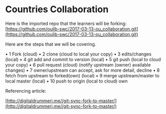 # Countries Collaboration
Here is the imported repo that the learners will be forking:
[https://github.com/oulib-swc/2017-03-13-ou_collaboration.git](https://github.com/oulib-swc/2017-03-13-ou_collaboration.git)

Here are the steps that we will be covering.

• 1 Fork (cloud)
• 2 clone (cloud to local your copy)
• 3 edits/changes (local)
• 4 git add and commit to version (local)
• 5 git push (local to cloud your copy)
• 6 pull request (cloud) (notify upstream (owner) available changes)
• 7 owner/upstream can accept, ask for more detail, decline
• 8 fetch from upstream to forked(own) (local)
• 9 merge upstream/master to local master (local)
• 10 push to origin (local to cloud) own

Referencing article:

[http://digitaldrummerj.me//git-sync-fork-to-master/](http://digitaldrummerj.me//git-sync-fork-to-master/)
